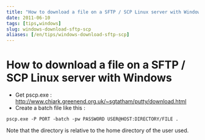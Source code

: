 ```yaml
---
title: "How to download a file on a SFTP / SCP Linux server with Windows"
date: 2011-06-10
tags: [tips,windows]
slug: windows-download-sftp-scp
aliases: [/en/tips/windows-download-sftp-scp]
---
```

# How to download a file on a SFTP / SCP Linux server with Windows

*	Get pscp.exe : http://www.chiark.greenend.org.uk/~sgtatham/putty/download.html
*	Create a batch file like this :

```
pscp.exe -P PORT -batch -pw PASSWORD USER@HOST:DIRECTORY/FILE .
```

Note that the directory is relative to the home directory of the user used.






